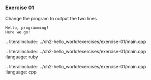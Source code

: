 ### Exercise 01

Change the program to output the two lines 

```
Hello, programming! 
Here we go!
```

.. literalinclude:: ../ch2-hello_world/exercises/exercise-01/main.cpp


.. literalinclude:: ../ch2-hello_world/exercises/exercise-01/main.cpp
  :language: ruby
  
  .. literalinclude:: ../ch2-hello_world/exercises/exercise-01/main.cpp
  :language: cpp
